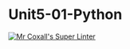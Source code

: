 # Unit5-01-Python
[![Mr Coxall's Super Linter](https://github.com/ICS3U-Programming-VivianaH/Unit5-01-Python/workflows/Mr%20Coxall's%20Super%20Linter/badge.svg)](https://github.com/ICS3U-Programming-VivianaH/Unit5-01-Python/actions/)

